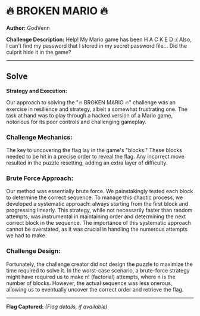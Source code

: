 # 🔥 BROKEN MARIO 🔥
**Author:** GodVenn

**Challenge Description:**
Help! My Mario game has been H A C K E D :( Also, I can't find my password that I stored in my secret password file... Did the culprit hide it in the game?

---

## Solve
**Strategy and Execution:**

Our approach to solving the "🔥 BROKEN MARIO 🔥" challenge was an exercise in resilience and strategy, albeit a somewhat frustrating one. The task at hand was to play through a hacked version of a Mario game, notorious for its poor controls and challenging gameplay.

### Challenge Mechanics:
The key to uncovering the flag lay in the game's "blocks." These blocks needed to be hit in a precise order to reveal the flag. Any incorrect move resulted in the puzzle resetting, adding an extra layer of difficulty.

### Brute Force Approach:
Our method was essentially brute force. We painstakingly tested each block to determine the correct sequence. To manage this chaotic process, we developed a systematic approach: always starting from the first block and progressing linearly. This strategy, while not necessarily faster than random attempts, was instrumental in maintaining order and determining the next correct block in the sequence. The importance of this systematic approach cannot be overstated, as it was crucial in handling the numerous attempts we had to make.

### Challenge Design:
Fortunately, the challenge creator did not design the puzzle to maximize the time required to solve it. In the worst-case scenario, a brute-force strategy might have required us to make n! (factorial) attempts, where n is the number of blocks. However, the actual sequence was less onerous, allowing us to eventually uncover the correct order and retrieve the flag.

---

**Flag Captured:** *(Flag details, if available)*

